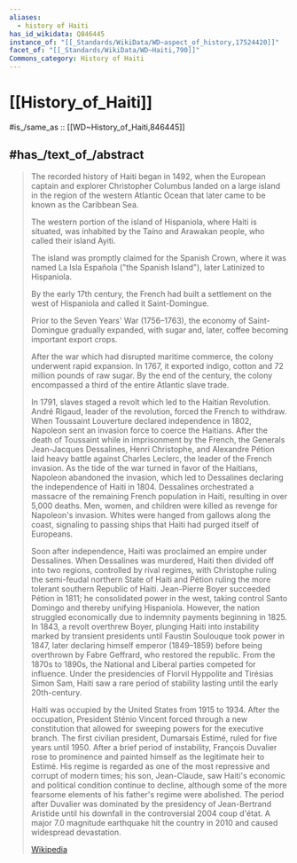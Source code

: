 ```yaml
---
aliases:
  - history of Haiti
has_id_wikidata: Q846445
instance_of: "[[_Standards/WikiData/WD~aspect_of_history,17524420]]"
facet_of: "[[_Standards/WikiData/WD~Haiti,790]]"
Commons_category: History of Haiti
---
```


# [[History_of_Haiti]] 

#is_/same_as :: [[WD~History_of_Haiti,846445]] 

## #has_/text_of_/abstract 

> The recorded history of Haiti began in 1492, 
> when the European captain and explorer Christopher Columbus landed on a large island 
> in the region of the western Atlantic Ocean that later came to be known as the Caribbean Sea. 
> 
> The western portion of the island of Hispaniola, where Haiti is situated, 
> was inhabited by the Taíno and Arawakan people, who called their island Ayiti. 
> 
> The island was promptly claimed for the Spanish Crown, where it was named La Isla Española 
> ("the Spanish Island"), later Latinized to Hispaniola. 
> 
> By the early 17th century, the French had built a settlement on the west of Hispaniola 
> and called it Saint-Domingue. 
> 
> Prior to the Seven Years' War (1756–1763), the economy of Saint-Domingue gradually expanded, 
> with sugar and, later, coffee becoming important export crops. 
> 
> After the war which had disrupted maritime commerce, the colony underwent rapid expansion. 
> In 1767, it exported indigo, cotton and 72 million pounds of raw sugar. 
> By the end of the century, the colony encompassed a third of the entire Atlantic slave trade.
>
> In 1791, slaves staged a revolt which led to the Haitian Revolution. André Rigaud, leader of the revolution, forced the French to withdraw. When Toussaint Louverture declared independence in 1802, Napoleon sent an invasion force to coerce the Haitians. After the death of Toussaint while in imprisonment by the French, the Generals Jean-Jacques Dessalines, Henri Christophe, and Alexandre Pétion laid heavy battle against Charles Leclerc, the leader of the French invasion. As the tide of the war turned in favor of the Haitians, Napoleon abandoned the invasion, which led to Dessalines declaring the independence of Haiti in 1804. Dessalines orchestrated a massacre of the remaining French population in Haiti, resulting in over 5,000 deaths. Men, women, and children were killed as revenge for Napoleon's invasion. Whites were hanged from gallows along the coast, signaling to passing ships that Haiti had purged itself of Europeans.
>
> Soon after independence, Haiti was proclaimed an empire under Dessalines. When Dessalines was murdered, Haiti then divided off into two regions, controlled by rival regimes, with Christophe ruling the semi-feudal northern State of Haiti and Pétion ruling the more tolerant southern Republic of Haiti. Jean-Pierre Boyer succeeded Pétion in 1811; he consolidated power in the west, taking control Santo Domingo and thereby unifying Hispaniola. However, the nation struggled economically due to indemnity payments beginning in 1825. In 1843, a revolt overthrew Boyer, plunging Haiti into instability marked by transient presidents until Faustin Soulouque took power in 1847, later declaring himself emperor (1849–1859) before being overthrown by Fabre Geffrard, who restored the republic. From the 1870s to 1890s, the National and Liberal parties competed for influence. Under the presidencies of Florvil Hyppolite and Tirésias Simon Sam, Haiti saw a rare period of stability lasting until the early 20th-century.
>
> Haiti was occupied by the United States from 1915 to 1934. After the occupation, President Sténio Vincent forced through a new constitution that allowed for sweeping powers for the executive branch. The first civilian president, Dumarsais Estimé, ruled for five years until 1950. After a brief period of instability, François Duvalier rose to prominence and painted himself as the legitimate heir to Estimé. His regime is regarded as one of the most repressive and corrupt of modern times; his son, Jean-Claude, saw Haiti's economic and political condition continue to decline, although some of the more fearsome elements of his father's regime were abolished. The period after Duvalier was dominated by the presidency of Jean-Bertrand Aristide until his downfall in the controversial 2004 coup d'état. A major 7.0 magnitude earthquake hit the country in 2010 and caused widespread devastation.
>
> [Wikipedia](https://en.wikipedia.org/wiki/History%20of%20Haiti) 

